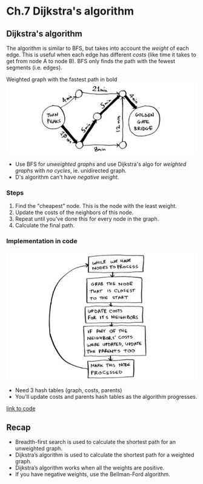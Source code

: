 # Ch.7 Dijkstra's algorithm

## Dijkstra's algorithm

The algorithm is similar to BFS, but takes into account the _weight_ of each edge. This is useful when each edge has different _costs_ (like time it takes to get from node A to node B). BFS only finds the path with the fewest segments (i.e. edges).

Weighted graph with the fastest path in bold
![weighted graph](img/weighted_graph.png)

- Use BFS for _unweighted graphs_ and use Dijkstra's algo for _weighted graphs_ with _no cycles_, ie. unidirected graph.
- D's algorithm can't have _negative weight_.

### Steps

1. Find the "cheapest" node.  This is the node with the least weight.
2. Update the costs of the neighbors of this node.
3. Repeat until you've done this for every node in the graph.
4. Calculate the final path.

### Implementation in code

![process](img/process.png)

- Need 3 hash tables (graph, costs, parents)
- You'll update costs and parents hash tables as the algorithm progresses.

[link to code](./code/ch7_dijkstras_algorithm.py)

## Recap

- Breadth-first search is used to calculate the shortest path for an unweighted graph.
- Dijkstra’s algorithm is used to calculate the shortest path for a weighted graph.
- Dijkstra’s algorithm works when all the weights are positive.
- If you have negative weights, use the Bellman-Ford algorithm.
